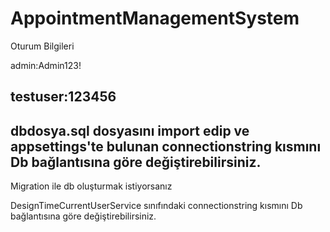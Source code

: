 # AppointmentManagementSystem
Oturum Bilgileri

admin:Admin123!

testuser:123456
-------------------
dbdosya.sql dosyasını import edip ve appsettings'te bulunan connectionstring kısmını Db bağlantısına göre değiştirebilirsiniz.
--------------------
Migration ile db oluşturmak istiyorsanız

DesignTimeCurrentUserService sınıfındaki connectionstring kısmını Db bağlantısına göre değiştirebilirsiniz.

